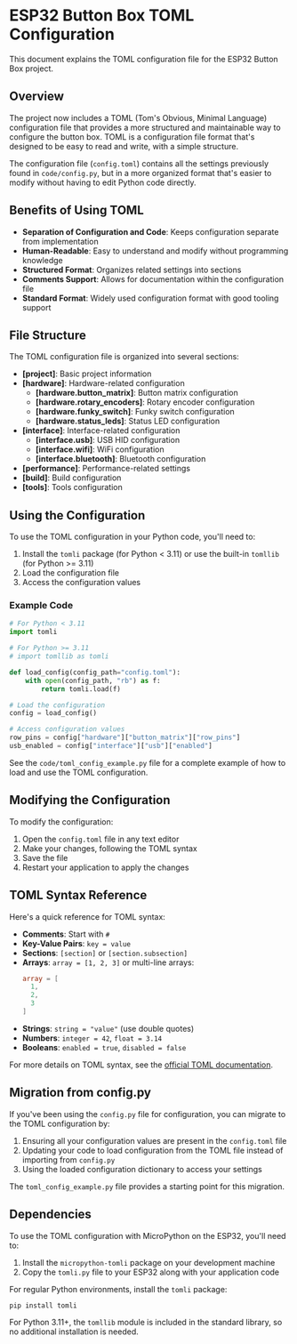 # ESP32 Button Box TOML Configuration

This document explains the TOML configuration file for the ESP32 Button Box project.

## Overview

The project now includes a TOML (Tom's Obvious, Minimal Language) configuration file that provides a more structured and maintainable way to configure the button box. TOML is a configuration file format that's designed to be easy to read and write, with a simple structure.

The configuration file (`config.toml`) contains all the settings previously found in `code/config.py`, but in a more organized format that's easier to modify without having to edit Python code directly.

## Benefits of Using TOML

- **Separation of Configuration and Code**: Keeps configuration separate from implementation
- **Human-Readable**: Easy to understand and modify without programming knowledge
- **Structured Format**: Organizes related settings into sections
- **Comments Support**: Allows for documentation within the configuration file
- **Standard Format**: Widely used configuration format with good tooling support

## File Structure

The TOML configuration file is organized into several sections:

- **[project]**: Basic project information
- **[hardware]**: Hardware-related configuration
  - **[hardware.button_matrix]**: Button matrix configuration
  - **[hardware.rotary_encoders]**: Rotary encoder configuration
  - **[hardware.funky_switch]**: Funky switch configuration
  - **[hardware.status_leds]**: Status LED configuration
- **[interface]**: Interface-related configuration
  - **[interface.usb]**: USB HID configuration
  - **[interface.wifi]**: WiFi configuration
  - **[interface.bluetooth]**: Bluetooth configuration
- **[performance]**: Performance-related settings
- **[build]**: Build configuration
- **[tools]**: Tools configuration

## Using the Configuration

To use the TOML configuration in your Python code, you'll need to:

1. Install the `tomli` package (for Python < 3.11) or use the built-in `tomllib` (for Python >= 3.11)
2. Load the configuration file
3. Access the configuration values

### Example Code

```python
# For Python < 3.11
import tomli

# For Python >= 3.11
# import tomllib as tomli

def load_config(config_path="config.toml"):
    with open(config_path, "rb") as f:
        return tomli.load(f)

# Load the configuration
config = load_config()

# Access configuration values
row_pins = config["hardware"]["button_matrix"]["row_pins"]
usb_enabled = config["interface"]["usb"]["enabled"]
```

See the `code/toml_config_example.py` file for a complete example of how to load and use the TOML configuration.

## Modifying the Configuration

To modify the configuration:

1. Open the `config.toml` file in any text editor
2. Make your changes, following the TOML syntax
3. Save the file
4. Restart your application to apply the changes

## TOML Syntax Reference

Here's a quick reference for TOML syntax:

- **Comments**: Start with `#`
- **Key-Value Pairs**: `key = value`
- **Sections**: `[section]` or `[section.subsection]`
- **Arrays**: `array = [1, 2, 3]` or multi-line arrays:
  ```toml
  array = [
    1,
    2,
    3
  ]
  ```
- **Strings**: `string = "value"` (use double quotes)
- **Numbers**: `integer = 42`, `float = 3.14`
- **Booleans**: `enabled = true`, `disabled = false`

For more details on TOML syntax, see the [official TOML documentation](https://toml.io/).

## Migration from config.py

If you've been using the `config.py` file for configuration, you can migrate to the TOML configuration by:

1. Ensuring all your configuration values are present in the `config.toml` file
2. Updating your code to load configuration from the TOML file instead of importing from `config.py`
3. Using the loaded configuration dictionary to access your settings

The `toml_config_example.py` file provides a starting point for this migration.

## Dependencies

To use the TOML configuration with MicroPython on the ESP32, you'll need to:

1. Install the `micropython-tomli` package on your development machine
2. Copy the `tomli.py` file to your ESP32 along with your application code

For regular Python environments, install the `tomli` package:

```
pip install tomli
```

For Python 3.11+, the `tomllib` module is included in the standard library, so no additional installation is needed.
